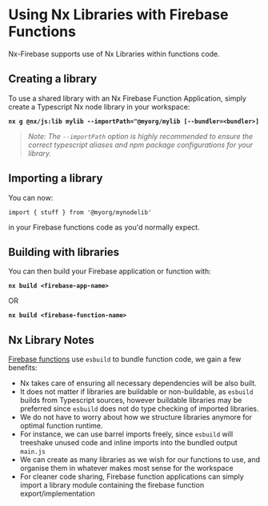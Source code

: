 # Using Nx Libraries with Firebase Functions

Nx-Firebase supports use of Nx Libraries within functions code.

## Creating a library

To use a shared library with an Nx Firebase Function Application, simply create a Typescript Nx node library in your workspace:

**`nx g @nx/js:lib mylib --importPath="@myorg/mylib [--bundler=<bundler>]`**

> _Note: The `--importPath` option is highly recommended to ensure the correct typescript aliases and npm package configurations for your library._


## Importing a library

You can now:

`import { stuff } from '@myorg/mynodelib'`

in your Firebase functions code as you'd normally expect.

## Building with libraries

You can then build your Firebase application or function with:

**`nx build <firebase-app-name>`**

OR

**`nx build <firebase-function-name>`**

## Nx Library Notes

[Firebase functions](./nx-firebase-functions.md) use `esbuild` to bundle function code, we gain a few benefits:

- Nx takes care of ensuring all necessary dependencies will be also built.
- It does not matter if libraries are buildable or non-buildable, as `esbuild` builds from Typescript sources, however buildable libraries may be preferred since `esbuild` does not do type checking of imported libraries.
- We do not have to worry about how we structure libraries anymore for optimal function runtime.
- For instance, we can use barrel imports freely, since `esbuild` will treeshake unused code and inline imports into the bundled output `main.js`
- We can create as many libraries as we wish for our functions to use, and organise them in whatever makes most sense for the workspace
- For cleaner code sharing, Firebase function applications can simply import a library module containing the firebase function export/implementation
